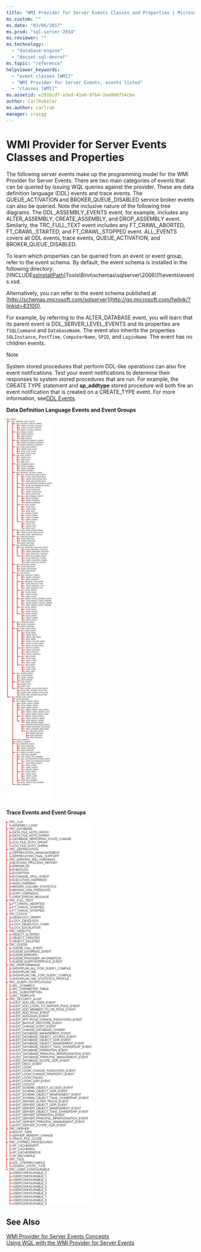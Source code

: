 ```yaml
---
title: "WMI Provider for Server Events Classes and Properties | Microsoft Docs"
ms.custom: ""
ms.date: "03/06/2017"
ms.prod: "sql-server-2014"
ms.reviewer: ""
ms.technology: 
  - "database-engine"
  - "docset-sql-devref"
ms.topic: "reference"
helpviewer_keywords: 
  - "event classes [WMI]"
  - "WMI Provider for Server Events, events listed"
  - "classes [WMI]"
ms.assetid: e2916cd7-a3ed-41e6-97b4-2ee060754cbe
author: CarlRabeler
ms.author: carlrab
manager: craigg
---
```

# WMI Provider for Server Events Classes and Properties
  The following server events make up the programming model for the WMI Provider for Server Events. There are two main categories of events that can be queried by issuing WQL queries against the provider. These are data definition language (DDL) events and trace events. The QUEUE_ACTIVATION and BROKER_QUEUE_DISABLED service broker events can also be queried. Note the inclusive nature of the following tree diagrams. The DDL_ASSEMBLY_EVENTS event, for example, includes any ALTER_ASSEMBLY, CREATE_ASSEMBLY, and DROP_ASSEMBLY event. Similarly, the TRC_FULL_TEXT event includes any FT_CRAWL_ABORTED, FT_CRAWL_STARTED, and FT_CRAWL_STOPPED event. ALL_EVENTS covers all DDL events, trace events, QUEUE_ACTIVATION, and BROKER_QUEUE_DISABLED.  
  
 To learn which properties can be queried from an event or event group, refer to the event schema. By default, the event schema is installed in the following directory: [!INCLUDE[ssInstallPath](../../includes/ssinstallpath-md.md)]Tools\Binn\schemas\sqlserver\2006\11\events\events.xsd.  
  
 Alternatively, you can refer to the event schema published at [http://schemas.microsoft.com/sqlserver](http://go.microsoft.com/fwlink/?linkid=43100).  
  
 For example, by referring to the ALTER_DATABASE event, you will learn that its parent event is DDL_SERVER_LEVEL_EVENTS and its properties are `TSQLCommand` and `DatabaseName`. The event also inherits the properties `SQLInstance`, `PostTime`, `ComputerName`, `SPID`, and `LoginName`. The event has no children events.  
  
> [!NOTE]  
>  System stored procedures that perform DDL-like operations can also fire event notifications. Test your event notifications to determine their responses to system stored procedures that are run. For example, the CREATE TYPE statement and **sp_addtype** stored procedure will both fire an event notification that is created on a CREATE_TYPE event. For more information, see[DDL Events](../../relational-databases/triggers/ddl-events.md).  
  
 **Data Definition Language Events and Event Groups**  
  
 ![WMI Provider for Server Events Event Tree](../../../2014/database-engine/dev-guide/media/sql-wmi-ddl-events-ktm.gif "WMI Provider for Server Events Event Tree")  
  
 **Trace Events and Event Groups**  
  
 ![Trace events and event groups](../../../2014/database-engine/dev-guide/media/sql-wmi-trc-all-events.gif "Trace events and event groups")  
  
## See Also  
 [WMI Provider for Server Events Concepts](../../relational-databases/wmi-provider-server-events/wmi-provider-for-server-events-concepts.md)   
 [Using WQL with the WMI Provider for Server Events](../../relational-databases/wmi-provider-server-events/using-wql-with-the-wmi-provider-for-server-events.md)  
  
  
